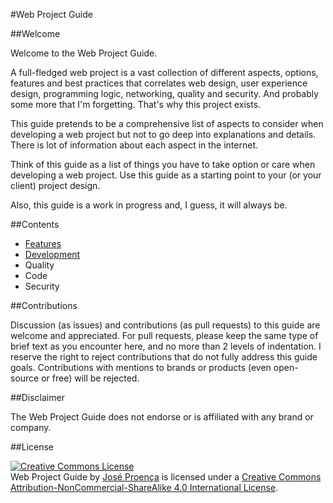 ﻿#Web Project Guide

##Welcome

Welcome to the Web Project Guide.

A full-fledged web project is a vast collection of different aspects, options, features and best practices that correlates web design, user experience design, programming logic, networking, quality and security. And probably some more that I'm forgetting. That's why this project exists.

This guide pretends to be a comprehensive list of aspects to consider when developing a web project but not to go deep into explanations and details. There is lot of information about each aspect in the internet.

Think of this guide as a list of things you have to take option or care when developing a web project. Use this guide as a starting point to your (or your client) project design.

Also, this guide is a work in progress and, I guess, it will always be.

##Contents

- [Features](features.md)
- [Development](development.md)
- Quality
- Code
- Security

##Contributions

Discussion (as issues) and contributions (as pull requests) to this guide are welcome and appreciated.
 For pull requests, please keep the same type of brief text as you encounter here, and no more than 2 levels of indentation.
I reserve the right to reject contributions that do not fully address this guide goals. Contributions with mentions to brands or products (even open-source or free) will be rejected.

##Disclaimer

The Web Project Guide does not endorse or is affiliated with any brand or company.


##License

[![Creative Commons License](https://i.creativecommons.org/l/by-nc-sa/4.0/88x31.png)](http://creativecommons.org/licenses/by-nc-sa/4.0/)  
Web Project Guide by [José Proença](http://ztp.pt) is licensed under a [Creative Commons Attribution-NonCommercial-ShareAlike 4.0 International License](http://creativecommons.org/licenses/by-nc-sa/4.0/).
